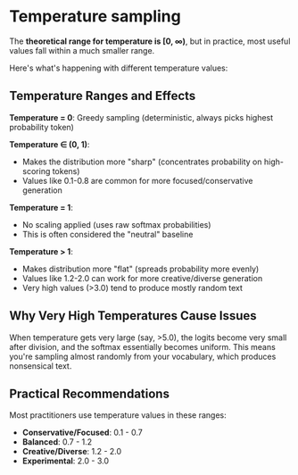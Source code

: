 # Temperature sampling

The **theoretical range for temperature is [0, ∞)**, but in practice, most useful values fall within a much smaller range.

Here's what's happening with different temperature values:

## Temperature Ranges and Effects

**Temperature = 0**: Greedy sampling (deterministic, always picks highest probability token)

**Temperature ∈ (0, 1)**:

- Makes the distribution more "sharp" (concentrates probability on high-scoring tokens)
- Values like 0.1-0.8 are common for more focused/conservative generation

**Temperature = 1**:

- No scaling applied (uses raw softmax probabilities)
- This is often considered the "neutral" baseline

**Temperature > 1**:

- Makes distribution more "flat" (spreads probability more evenly)
- Values like 1.2-2.0 can work for more creative/diverse generation
- Very high values (>3.0) tend to produce mostly random text

## Why Very High Temperatures Cause Issues

When temperature gets very large (say, >5.0), the logits become very small after division, and the softmax essentially becomes uniform. This means you're sampling almost randomly from your vocabulary, which produces nonsensical text.

## Practical Recommendations

Most practitioners use temperature values in these ranges:

- **Conservative/Focused**: 0.1 - 0.7
- **Balanced**: 0.7 - 1.2
- **Creative/Diverse**: 1.2 - 2.0
- **Experimental**: 2.0 - 3.0
